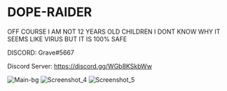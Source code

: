 # DOPE-RAIDER

OFF COURSE I AM NOT 12 YEARS OLD CHILDREN I DONT KNOW WHY IT SEEMS LIKE VIRUS BUT IT IS 100% SAFE 
 
DISCORD: Grave#5667

Discord Server: https://discord.gg/WGb8KSkbWw




![Main-bg](https://user-images.githubusercontent.com/96474417/152596909-a35867de-6797-4a88-b6d1-5db8a43a5fe5.png)
![Screenshot_4](https://user-images.githubusercontent.com/96474417/152596913-686d2ea0-c483-4a83-8313-5e4db6360c0d.png)
![Screenshot_5](https://user-images.githubusercontent.com/96474417/152596931-6b953e3d-e589-420c-8d26-9f3592903183.png)
